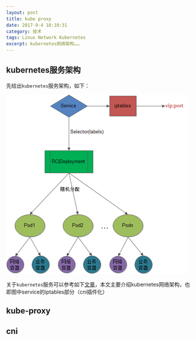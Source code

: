 ```yaml
---
layout: post
title: kube proxy
date: 2017-9-4 18:10:31
category: 技术
tags: Linux Network Kubernetes
excerpt: kubernetes网络架构……
---
```


## kubernetes服务架构
 
先给出`kubernetes`服务架构，如下：

![](/public/img/k8s/k8s服务架构图.png)

关于`kubernetes`服务可以参考如下[文章](http://cizixs.com/2017/03/30/kubernetes-introduction-service-and-kube-proxy)，本文主要介绍kubernetes网络架构，也即图中service的iptables部分（cni插件化）

## kube-proxy

## cni

